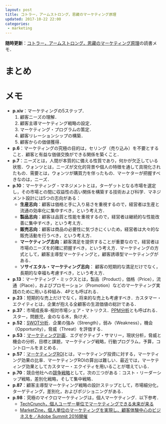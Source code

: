 ```yaml
---
layout: post
title: コトラー，アームストロング，恩藏のマーケティング原理
updated: 2017-10-22 22:00
categories:
 - marketing
---
```


**随時更新**：[コトラー，アームストロング，恩藏のマーケティング原理](http://amzn.asia/eGcRMag)の読書メモ．

# まとめ

# メモ

* **p.xiv**：マーケティングの5ステップ．
  1. 顧客ニーズの理解．
  2. 顧客主導マーケティング戦略の設定．
  3. マーケティング・プログラムの策定．
  4. 顧客リレーションシップの構築．
  5. 顧客からの価値獲得．
* **p.6**：マーケティングの究極の目的は，セリング（売り込み）を不要とすること．顧客と有益な価値交換ができる関係を築くこと．
* **p.7**：ニーズとは，人間が本質的に備える性質であり，何かが欠乏している状態．ウォンツとは，ニーズが文化的背景や個人の特徴を通して具現化されたもの．需要とは，ウォンツが購買力を伴ったもの．マーケターが把握すべきなのは，ニーズ．
* **p.10**：マーケティング・マネジメントとは，ターゲットとなる市場を選定し，その市場との間に収益性の高い関係を構築する技術および科学．マネジメント設計には5つの志向がある：
  * **生産志向**：顧客は価格と手に入り易さを重視するので，経営者は生産と流通の効率化に集中すべき，という考え方．
  * **製品志向**：顧客は品質と性能を重視するので，経営者は継続的な性能改善に集中すべき，という考え方．
  * **販売志向**：顧客は商品の必要性に気づきにくいため，経営者は大々的な販売活動を行うべき，という考え方．
  * **マーケティング志向**：顧客満足を提供することが重要なので，経営者は市場のニーズを的確に把握すべき，という考え方．マーケティングの方式として，顧客主導型マーケティングと，顧客誘導型マーケティングがある．
  * **ソサイエタル・マーケティング志向**： 顧客の短期的な満足だけでなく，長期的な幸福も考慮すべき，という考え方．
* **p.13**：マーケティング・ミックスとは，製品（Product），価格（Price），流通（Place），およびプロモーション（Promotion）などのマーケティング実践のために用いる枠組み．4Pとも呼ばれる．
* **p.23**：短期的な売上だけでなく，将来的な売上も考慮すべき．カスタマー・エクイティとは，企業が抱える全顧客の生涯価値の総計である．
* **p.37**：市場成長率-相対市場シェア・マトリクス．[PPM分析](http://www.darecon.com/tool/ppm1.html)とも呼ばれる．スター，問題児，金のなる木，負け犬．
* **p.52**：[SWOT分析](http://www.darecon.com/tool/swot1.html)．企業の強み（Strength），弱み（Weakness），機会（Opportunity），脅威（Threat）を評価する．
* **p.53**：[マーケティング計画](http://www.nrc.co.jp/marketing/02-09.html)．エグゼクティブ・サマリー，現状分析，脅威と機会の分析，目標と課題，マーケティング戦略，行動プログラム，予算，コントロールをまとめる．
* **p.57**：[マーケティングROI](https://www.leadplus.net/blog/marketing-roi.html)とは，マーケティング投資に対する，マーケティング効果の比率．マーケティングROIの算出は難しい．最近では，マーケティング効果としてカスタマー・エクイティを用いることが増えている．
* **p.70**：競合他社への[競争戦略](http://www.marketingbank.jp/special/cat07/129.php)として，次の三つがある：コスト・リーダーシップ戦略，差別化戦略，そして集中戦略．
* **p.87**：顧客主導型マーケティング戦略の設計ステップとして，市場細分化，ターゲティング，差別化，およびポジショニングがある．
* **p.98**：究極のマイクロマーケティングは，個人マーケティング．以下参考．
  * [TechCrunch，個人ユーザー単位でマーケティングできる未来が来る](http://jp.techcrunch.com/2015/08/16/20150814the-future-of-consumer-marketing-is-personal-2/)
  * [MarketZine，個人単位のマーケティングを実現し、顧客体験中心のビジネスを／Adobe Summit 2016開催](https://markezine.jp/article/detail/24150)
